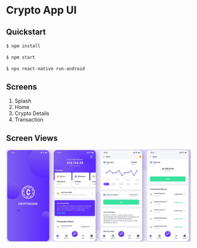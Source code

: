 # Crypto App UI



## Quickstart
```bash
$ npm install
```
```bash
$ npm start
```
```bash
$ npx react-native run-android
```

## Screens

1. Splash
2. Home
3. Crypto Details
4. Transaction

## Screen Views

![Screenshot](prototype.jpg)


